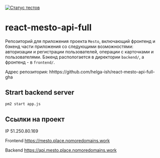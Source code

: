 [![Статус тестов](../../actions/workflows/tests.yml/badge.svg)](../../actions/workflows/tests.yml)

# react-mesto-api-full
Репозиторий для приложения проекта `Mesto`, включающий фронтенд и бэкенд части приложения со следующими возможностями: авторизации и регистрации пользователей, операции с карточками и пользователями. Бэкенд распологается в директории `backend/`, а фронтенд - в `frontend/`. 

Адрес репозитория: hhttps://github.com/helga-ish/react-mesto-api-full-gha

## Strart backend server

```bash
pm2 start app.js
```

## Ссылки на проект

IP 51.250.80.169

Frontend https://mesto.place.nomoredomains.work

Backend https://api.mesto.place.nomoredomains.work
